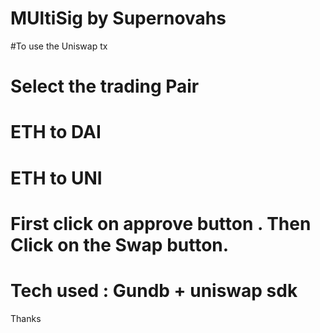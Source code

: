 # MUltiSig by Supernovahs

#To use the Uniswap tx

# Select the trading Pair 

# ETH to DAI
# ETH to UNI

# First click on approve button . Then Click on the Swap button. 

# Tech used : Gundb + uniswap sdk

Thanks 

